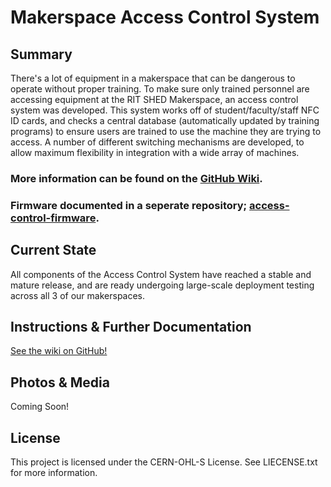 # Makerspace Access Control System

## Summary
There's a lot of equipment in a makerspace that can be dangerous to operate without proper training. To make sure only trained personnel are accessing equipment at the RIT SHED Makerspace, an access control system was developed. This system works off of student/faculty/staff NFC ID cards, and checks a central database (automatically updated by training programs) to ensure users are trained to use the machine they are trying to access. A number of different switching mechanisms are developed, to allow maximum flexibility in integration with a wide array of machines. 

### More information can be found on the [GitHub Wiki](https://github.com/rit-construct-makerspace/access-control-hardware/wiki).

### Firmware documented in a seperate repository; [access-control-firmware](https://github.com/rit-construct-makerspace/access-control-firmware).

## Current State
All components of the Access Control System have reached a stable and mature release, and are ready undergoing large-scale deployment testing across all 3 of our makerspaces.

## Instructions & Further Documentation
[See the wiki on GitHub!](https://github.com/rit-construct-makerspace/access-control-hardware/wiki) 

## Photos & Media
Coming Soon!

## License
This project is licensed under the CERN-OHL-S License. See LIECENSE.txt for more information.
